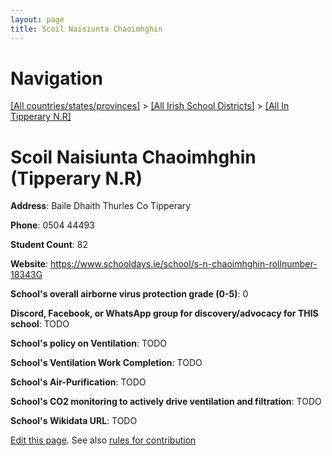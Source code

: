 ```yaml
---
layout: page
title: Scoil Naisiunta Chaoimhghin
---
```

# Navigation

[[All countries/states/provinces]](../../..) > [[All Irish School Districts]](../..) > [[All In Tipperary N.R]](..)

# Scoil Naisiunta Chaoimhghin (Tipperary N.R)

**Address**: Baile Dhaith Thurles Co Tipperary

**Phone**: 0504 44493

**Student Count**: 82

**Website**: <https://www.schooldays.ie/school/s-n-chaoimhghin-rollnumber-18343G>

**School's overall airborne virus protection grade (0-5)**: 0

**Discord, Facebook, or WhatsApp group for discovery/advocacy for THIS school**: TODO

**School's policy on Ventilation**: TODO

**School's Ventilation Work Completion**: TODO

**School's Air-Purification**: TODO

**School's CO2 monitoring to actively drive ventilation and filtration**: TODO

**School's Wikidata URL**: TODO


[Edit this page](https://github.com/ventilate-schools/Ireland/edit/main/./Tipperary_N.R/Scoil_Naisiunta_Chaoimhghin.md). See also [rules for contribution](../../../contribution-rules/)